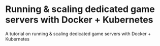 # Running & scaling dedicated game servers with Docker + Kubernetes
A tutorial on running &amp; scaling dedicated game servers with Docker + Kubernetes

